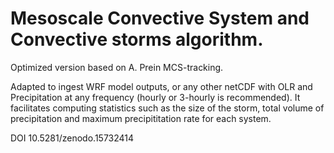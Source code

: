 # Mesoscale Convective System and Convective storms algorithm.
Optimized version based on A. Prein MCS-tracking.

Adapted to ingest WRF model outputs, or any other netCDF with OLR and Precipitation at any frequency (hourly or 3-hourly is recommended). 
It facilitates computing statistics such as the size of the storm, total volume of precipitation and maximum precipititation rate for each system.

DOI 10.5281/zenodo.15732414